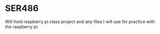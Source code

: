 # SER486
Will hold raspberry pi class project and any files I will use for practice with the raspberry pi.
